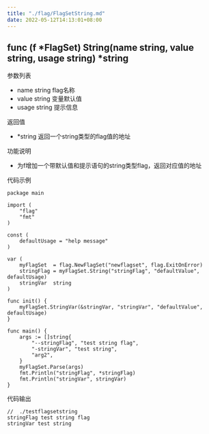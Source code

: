 ```yaml
---
title: "./flag/FlagSetString.md"
date: 2022-05-12T14:13:01+08:00
---
```

## func (f *FlagSet) String(name string, value string, usage string) *string

参数列表
- name string   flag名称
- value string 变量默认值
- usage string 提示信息

返回值
- *string 返回一个string类型的flag值的地址

功能说明
- 为f增加一个带默认值和提示语句的string类型flag，返回对应值的地址

代码示例
    
    package main
    
    import (
    	"flag"
    	"fmt"
    )
    
    const (
    	defaultUsage = "help message"
    )
    
    var (
    	myFlagSet  = flag.NewFlagSet("newflagset", flag.ExitOnError)
    	stringFlag = myFlagSet.String("stringFlag", "defaultValue", defaultUsage)
    	stringVar  string
    )
    
    func init() {
    	myFlagSet.StringVar(&stringVar, "stringVar", "defaultValue", defaultUsage)
    }
    
    func main() {
    	args := []string{
    		"--stringFlag", "test string flag",
    		"-stringVar", "test string",
    		"arg2",
    	}
    	myFlagSet.Parse(args)
    	fmt.Println("stringFlag", *stringFlag)
    	fmt.Println("stringVar", stringVar)
    }

代码输出
        
    //  ./testflagsetstring 
    stringFlag test string flag
    stringVar test string
